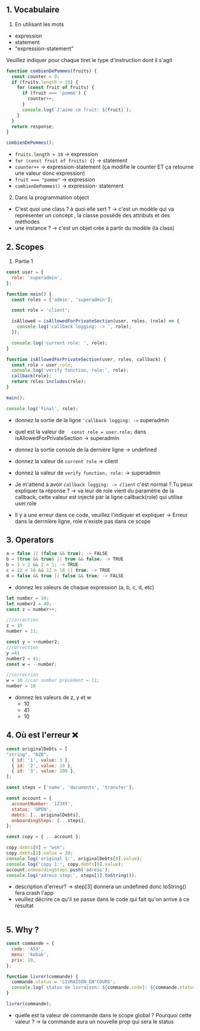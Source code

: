 ## 1. Vocabulaire

1. En utilisant les mots

- expression
- statement
- "expression-statement"

Veuillez indiquer pour chaque tiret le type d'instruction dont il s'agit

```javascript
function combienDePommes(fruits) {
  const counter = 0;
  if (fruits.length > 10) {
    for (const fruit of fruits) {
      if (fruit === 'pomme') {
        counter++;
      }
      console.log(`J'aime ce fruit: ${fruit}`);
    }
  }
  return response;
}

combienDePommes();
```

- `fruits.length > 10`  -> expression
- `for (const fruit of fruits) {}`  -> statement
- `counter++`  -> expression-statement (ça modifie le counter ET ça retourne une valeur donc expression)
- `fruit === "pomme"` -> expression
- `combienDePommes()` -> expression- statement

2. Dans la programmation object
- C'est quoi une class ? à quoi elle sert ? -> c'est un modèle qui va représenter un concept , la classe possède des attributs et des méthodes
- une instance ? -> c'est un objet crée à partir du modèle (la class)
## 2. Scopes

1.  Partie 1

```js
const user = {
  role: 'superadmin',
};

function main() {
  const roles = ['admin', 'superadmin'];

  const role = 'client';

  isAllowed = isAllowedForPrivateSection(user, roles, (role) => {
    console.log('callback logging: -> ', role);
  });

  console.log('current role: ', role);
}

function isAllowedForPrivateSection(user, roles, callback) {
  const role = user.role;
  console.log('verify function, role:', role);
  callback(role);
  return roles.includes(role);
}

main();

console.log('final', role);
```

- donnez la sortie de la ligne `'callback logging: ->` superadmin
- quel est la valeur de `  const role = user.role;` dans isAllowedForPrivateSection -> superadmin
- donnez la sortie console de la dernière ligne -> undefined
- donnez la valeur de `current role` -> client
- donnez la valeur de `verify function, role:` -> superadmin

- Je m'attend à avoir `callback logging: -> client` c'est normal ? Tu peux expliquer ta réponse ? -> va leur de role vient du paramètre de la callback, cette valeur est injecté par la ligne callback(role) qui utilise user.role
- Il y a une erreur dans ce code, veuillez l'indiquer et expliquer  -> Erreur dans la derrnière ligne, role n'existe pas dans ce scope

## 3. Operators

```javascript
a = false || (false && true); -> FALSE
b = (true && true) || true && false; -> TRUE
b = 3 > 2 && 2 > 1; -> TRUE
c = 12 < 10 && 12 > 18 || true; -> TRUE
d = false && true || false && true; -> FALSE
```
- donnez les valeurs de chaque expression (a, b, c, d, etc)

```js
let number = 10;
let number2 = 40;
const z = number++; 

//correction
z = 10
number = 11;

const y = ++number2; 
//correction
y =41
number2 = 41;
const w = --number;

//correction
w = 10 //car number précédent = 11;
number = 10

```

- donnez les valeurs de z, y et w
	- 10
	- 41
	- 10

## 4. Où est l'erreur ❌

```javascript
const originalDebts = [
"string", "AZB",
  { id: '1', value: 3 },
  { id: '2', value: 10 },
  { id: '3', value: 200 },
];

const steps = ['name', 'documents', 'transfer'];

const account = {
  accountNumber: '123XY',
  status: 'OPEN',
  debts: [...originalDebts],
  onboardingSteps: [...steps],
};

const copy = { ...account };

copy.debts[0] = "wsh";
copy.debts[2].value = 30;
console.log('original 1:', originalDebts[0].value);
console.log('copy 1:', copy.debts[0].value);
account.onboardingSteps.push('adress');
console.log('adress step:', steps[3].toString());
```

- description d'erreur? -> step[3] donnera un undefined donc toString() fera crash l'app
- veuillez décrire ce qu'il se passe dans le code qui fait qu'on arrive à ce résultat


```

```
## 5. Why ?

```js
const commande = {
  code: 'A53',
  menu: 'kebab',
  prix: 10,
};

function livrer(commande) {
  commande.status = 'LIVRAISON_EN°COURS';
  console.log(`status de livraison: ${commande.code}: ${commande.status}`);
}

livrer(commande);
```

- quelle est la valeur de commande dans le scope global ? Pourquoi cette valeur ? -> la commande aura un nouvelle prop qui sera le status